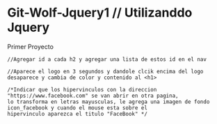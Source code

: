 # Git-Wolf-Jquery1 // Utilizanddo Jquery
Primer Proyecto

	//Agregar id a cada h2 y agregar una lista de estos id en el nav
	
	//Aparece el logo en 3 segundos y dandole clcik encima del logo desaparece y cambia de color y contenido al <h1>  
	
	/*Indicar que los hipervinculos con la direccion "https://www.facebook.com" se van abrir en otra pagina,
	lo transforma en letras mayusculas, le agrega una imagen de fondo icon_facebook y cuando el mouse esta sobre el 
	hipervinculo aparezca el titulo "FaceBook" */
